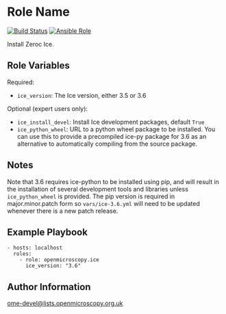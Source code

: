 Role Name
=========

[![Build Status](https://travis-ci.org/openmicroscopy/ansible-role-ice.svg)](https://travis-ci.org/openmicroscopy/ansible-role-ice)
[![Ansible Role](https://img.shields.io/ansible/role/14761.svg)](https://galaxy.ansible.com/openmicroscopy/ice/)

Install Zeroc Ice.


Role Variables
--------------

Required:
- `ice_version`: The Ice version, either 3.5 or 3.6

Optional (expert users only):
- `ice_install_devel`: Install Ice development packages, default `True`
- `ice_python_wheel`: URL to a python wheel package to be installed.
  You can use this to provide a precompiled ice-py package for 3.6 as an alternative to automatically compiling from the source package.


Notes
-----
Note that 3.6 requires ice-python to be installed using pip, and will result in the installation of several development tools and libraries unless `ice_python_wheel` is provided.
The pip version is required in major.minor.patch form so `vars/ice-3.6.yml` will need to be updated whenever there is a new patch release.


Example Playbook
----------------

    - hosts: localhost
      roles:
        - role: openmicroscopy.ice
          ice_version: "3.6"


Author Information
------------------

ome-devel@lists.openmicroscopy.org.uk

